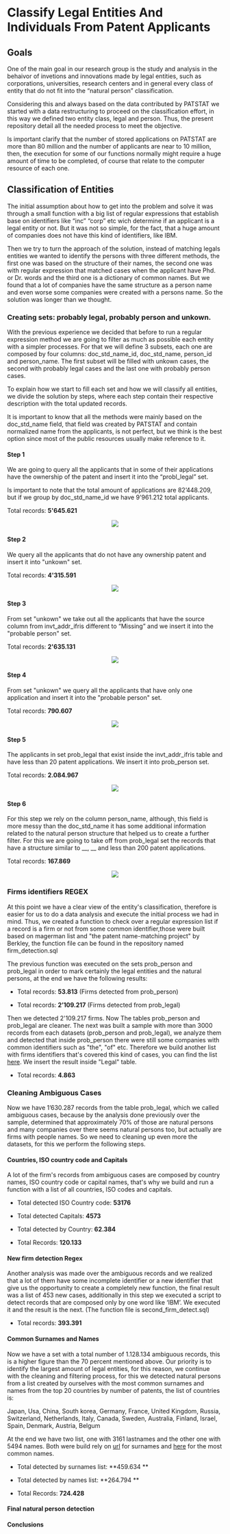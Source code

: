 # Classify Legal Entities And Individuals From Patent Applicants

## Goals

One of the main goal in our research group is the study and analysis in the behaivor of invetions and innovations made by legal entities, such as corporations, universities, research centers and in general every class of entity that do not fit into the “natural person” classification.

Considering this and always based on the data contributed by PATSTAT we started with a data restructuring to proceed on the classification effort, in this way we defined two entity class, legal and person. Thus, the present repository detail all the needed process to meet the objective.

Is important clarify that the number of stored applications on PATSTAT are more than 80 million and the number of applicants are near to 10 million, then, the execution for some of our functions normally might require a huge amount of time to be completed, of course that relate to the computer resource of each one.

## Classification of Entities

The initial assumption about how to get into the problem and solve it was through a small function with a big list of regular expressions that establish base on identifiers like “inc” “corp” etc wich determine if an applicant is a legal entity or not. But it was not so simple, for the fact, that a huge amount of companies does not have this kind of identifiers, like IBM. 

Then we try to turn the approach of the solution, instead of matching legals entities we wanted to identify the persons with three different methods, the first one was based on the structure of their names, the second one was with regular expression that matched cases when the applicant have Phd. or Dr. words and the third one is a dictionary of common names. But we found that a lot of companies have the same structure as a person name and even worse some companies were created with a persons name. So the solution was longer than we thought.

### Creating sets: probably legal, probably person and unkown.

With the previous experience we decided that before to run a regular expression method we are going to filter as much as possible each entity with a simpler processes. For that we will define 3 subsets, each one are composed by four columns: doc_std_name_id, doc_std_name, person_id and person_name. The first subset will be filled with unkown cases, the second with probably legal cases and the last one with probably person cases. 

To explain how we start to fill each set and how we will classify all entities, we divide the solution by steps, where each step contain their respective description with the total updated records.

It is important to know that all the methods were mainly based on the doc_std_name field, that field was created by PATSTAT and contain normalized name from the applicants, is not perfect, but we think is the best option since most of the public resources usually make reference to it.

#### Step 1 

We are going to query all the applicants that in some of their applications have the ownership of the patent and insert it into the “probl_legal” set. 

Is important to note that the total amount of applications are 82’448.209, but if we group by doc_std_name_id we have 9'961.212 total applicants.

Total records: **5'645.621**

<p align="center">
<img src="https://raw.githubusercontent.com/cortext/patstat/master/applicants%20classification/img/img1.png">
</p>

#### Step 2

We query all the applicants that do not have any ownership patent and insert it into "unkown" set.

Total records: **4'315.591**

<p align="center">
<img src="https://raw.githubusercontent.com/cortext/patstat/master/applicants%20classification/img/img2.png">
</p>

#### Step 3

From set "unkown" we take out all the applicants that have the source column from invt_addr_ifris different to “Missing” and we insert it into the "probable person" set.

Total records: **2'635.131**

<p align="center">
<img src="https://raw.githubusercontent.com/cortext/patstat/master/applicants%20classification/img/img3.png">
</p>

#### Step 4

From set "unkown" we query all the applicants that have only one application and insert it into the "probable person" set.

Total records: **790.607**

<p align="center">
<img src="https://raw.githubusercontent.com/cortext/patstat/master/applicants%20classification/img/img4.png">
</p>

#### Step 5

The applicants in set prob_legal that exist inside the invt_addr_ifris table and have less than 20 patent applications. We insert it into prob_person set.

Total records: **2.084.967**

<p align="center">
<img src="https://raw.githubusercontent.com/cortext/patstat/master/applicants%20classification/img/img5.png">
</p>

#### Step 6

For this step we rely on the column person_name, although, this field is more messy than the doc_std_name it has some additional information related to the natural person structure that helped us to create a further filter. For this we are going to take off from prob_legal set the records that have a structure similar to __, __ and less than 200 patent applications. 

Total records: **167.869**

<p align="center">
<img src="https://raw.githubusercontent.com/cortext/patstat/master/applicants%20classification/img/img6.png">
</p>


### Firms identifiers REGEX

At this point we have a clear view of the entity's classification, therefore is easier for us to do a data analysis and execute the initial process we had in mind. Thus, we created a function to check over a regular expression list if a record is a firm or not from some common identifier,those were built based on magerman list and "the patent name-matching project" by Berkley, the function file can be found in the repository named firm_detection.sql 

The previous function was executed on the sets prob_person and prob_legal in order to mark certainly the legal entities and the natural persons, at the end we have the following results:

* Total records: **53.813** (Firms detected from prob_person)

* Total records: **2’109.217** (Firms detected from prob_legal)

Then we detected 2'109.217 firms. Now The tables prob_person and prob_legal are cleaner. The next was built a sample with more than 3000 records from each datasets (prob_person and prob_legal), we analyze them and detected that inside prob_person there were still some companies with common identifiers such as "the", "of" etc. Therefore we build another list with firms identifiers that's covered this kind of cases, you can find the list [here](http://www.riainabox.com/blog/the-top-50-most-commonly-used-words-in-ria-firm-names). We insert the result inside "Legal" table.

* Total records: **4.863**

### Cleaning Ambiguous Cases

Now we have 1’630.287 records from the table prob_legal, which we called ambiguous cases, because by the analysis done previously over the sample, determined that approximately 70% of those are natural persons and many companies over there seems natural persons too, but actually are firms with people names. So we need to cleaning up even more the datasets, for this we perform the following steps.

#### Countries, ISO country code and Capitals

A lot of the firm's records from ambiguous cases are composed by country names, ISO country code or capital names, that's why we build and run a function with a list of all countries, ISO codes and capitals.

* Total detected ISO Country code: **53176**

* Total detected Capitals: **4573**

* Total detected by Country: **62.384**

* Total Records: **120.133**

#### New firm detection Regex

Another analysis was made over the ambiguous records and we realized that a lot of them have some incomplete identifier or a new identifier that give us the opportunity to create a completely new function, the final result was a list of 453 new cases, additionally in this step we executed a script to detect records that are composed only by one word like ‘IBM’. We executed it and the result is the next. (The function file is second_firm_detect.sql)

* Total records: **393.391**

#### Common Surnames and Names

Now we have a set with a total number of 1.128.134 ambiguous records, this is a higher figure than the 70 percent mentioned above. Our priority is to identify the largest amount of legal entities, for this reason, we continue with the cleaning and filtering process, for this we detected natural persons from a list created by ourselves with the most common surnames and names from the top 20 countries by number of patents, the list of countries is:

Japan,
Usa,
China,
South korea,
Germany,
France,
United Kingdom,
Russia,
Switzerland,
Netherlands,
Italy,
Canada,
Sweden,
Australia,
Finland,
Israel,
Spain,
Denmark,
Austria,
Belgum

At the end we have two list, one with 3161 lastnames and the other one with 5494 names. Both were build rely on [url](https://www.behindthename.com/top/lists/belgium/2015) for surnames and [here](http://www.studentsoftheworld.info/penpals/stats.php3?Pays=JAP) for the most common names. 

* Total detected by surnames list: **459.634 **

* Total detected by names list: **264.794 **

* Total Records: **724.428**


#### Final natural person detection 


#### Conclusions



